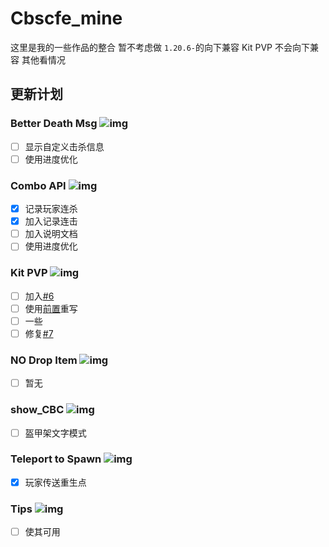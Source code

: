 # Cbscfe_mine

这里是我的一些作品的整合
暂不考虑做 `1.20.6-`的向下兼容
Kit PVP 不会向下兼容
其他看情况

## 更新计划

### Better Death Msg ![img](https://img.shields.io/badge/v*-red)

* [ ] 显示自定义击杀信息
* [ ] 使用进度优化

### Combo API ![img](https://img.shields.io/badge/v1-blue)

* [X] 记录玩家连杀
* [X] 加入记录连击
* [ ] 加入说明文档
* [ ] 使用进度优化

### Kit PVP ![img](https://img.shields.io/badge/v2.6.2-blue)

- [ ] 加入[#6](https://github.com/BarbTurnip437/Cbscfe_mine/issues/6)
- [ ] 使用[前置](https://modrinth.com/datapack/gens-data-api)重写
- [ ] 一些
- [ ] 修复[#7](https://github.com/BarbTurnip437/Cbscfe_mine/issues/7)

### NO Drop Item ![img](https://img.shields.io/badge/v1.1-blue)

* [ ] 暂无

### show_CBC ![img](https://img.shields.io/badge/v1.0-blue)

* [ ] 盔甲架文字模式

### Teleport to Spawn ![img](https://img.shields.io/badge/v1.1-blue)

* [X] 玩家传送重生点

### Tips ![img](https://img.shields.io/badge/v*-red)

* [ ] 使其可用

